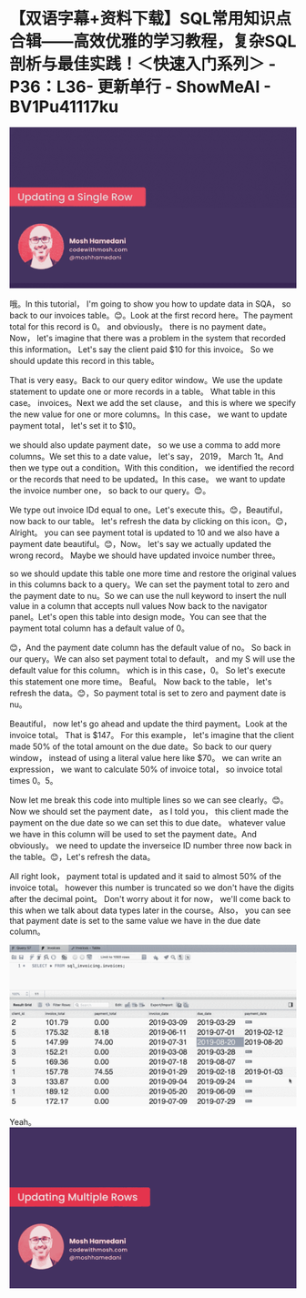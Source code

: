 # 【双语字幕+资料下载】SQL常用知识点合辑——高效优雅的学习教程，复杂SQL剖析与最佳实践！＜快速入门系列＞ - P36：L36- 更新单行 - ShowMeAI - BV1Pu41117ku

![](img/f1453961f41a6ece6590726af431f558_0.png)

哦。In this tutorial， I'm going to show you how to update data in SQA， so back to our invoices table。😊。Look at the first record here。The payment total for this record is 0。 and obviously。 there is no payment date。 Now， let's imagine that there was a problem in the system that recorded this information。 Let's say the client paid $10 for this invoice。 So we should update this record in this table。

 That is very easy。Back to our query editor window。We use the update statement to update one or more records in a table。 What table in this case。 invoices。Next we add the set clause， and this is where we specify the new value for one or more columns。In this case， we want to update payment total， let's set it to $10。

 we should also update payment date， so we use a comma to add more columns。We set this to a date value， let's say， 2019， March 1t。And then we type out a condition。With this condition， we identified the record or the records that need to be updated。In this case。 we want to update the invoice number one， so back to our query。😊。

We type out invoice IDd equal to one。Let's execute this。😊，Beautiful， now back to our table。 let's refresh the data by clicking on this icon。😊，Alright。 you can see payment total is updated to 10 and we also have a payment date beautiful。😊，Now。 let's say we actually updated the wrong record。 Maybe we should have updated invoice number three。

 so we should update this table one more time and restore the original values in this columns back to a query。We can set the payment total to zero and the payment date to nu。So we can use the null keyword to insert the null value in a column that accepts null values Now back to the navigator panel。Let's open this table into design mode。You can see that the payment total column has a default value of 0。

😊，And the payment date column has the default value of no。 So back in our query。We can also set payment total to default， and my S will use the default value for this column。 which is in this case，0。 So let's execute this statement one more time。 Beaful。 Now back to the table， let's refresh the data。😊，So payment total is set to zero and payment date is nu。

Beautiful， now let's go ahead and update the third payment。Look at the invoice total。 That is $147。 For this example， let's imagine that the client made 50% of the total amount on the due date。So back to our query window， instead of using a literal value here like $70。 we can write an expression， we want to calculate 50% of invoice total， so invoice total times 0。5。

 Now let me break this code into multiple lines so we can see clearly。😊。Now we should set the payment date， as I told you， this client made the payment on the due date so we can set this to due date。 whatever value we have in this column will be used to set the payment date。And obviously。 we need to update the inverseice ID number three now back in the table。😊，Let's refresh the data。

All right look， payment total is updated and it said to almost 50% of the invoice total。 however this number is truncated so we don't have the digits after the decimal point。 Don't worry about it for now， we'll come back to this when we talk about data types later in the course。Also， you can see that payment date is set to the same value we have in the due date column。



![](img/f1453961f41a6ece6590726af431f558_2.png)

Yeah。![](img/f1453961f41a6ece6590726af431f558_4.png)